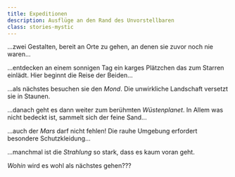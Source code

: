 ```yaml
---
title: Expeditionen
description: Ausflüge an den Rand des Unvorstellbaren
class: stories-mystic
---
```


...zwei Gestalten, bereit an Orte zu gehen, an denen sie zuvor noch nie waren...

...entdecken an einem sonnigen Tag ein karges Plätzchen das zum Starren einlädt. Hier beginnt die Reise der Beiden...

<fetchimage folder="hasi/" image="IMG_0886_b0hr6s"></fetchimage>

...als nächstes besuchen sie den *Mond*. Die unwirkliche Landschaft versetzt sie in Staunen.

<fetchimage folder="hasi/" image="Expeditionen_II_cvt00t"></fetchimage>

...danach geht es dann weiter zum berühmten *Wüsten&shy;planet*. In Allem was nicht bedeckt ist, sammelt sich der feine Sand...

<fetchimage folder="hasi/" image="Expeditionen_I_repdar"></fetchimage>

...auch der *Mars* darf nicht fehlen! Die rauhe Umgebung erfordert besondere Schutzkleidung...

<fetchimage folder="hasi/" image="Expeditionen_III_rabo2j"></fetchimage>

...manchmal ist die *Strahlung* so stark, dass es kaum voran geht.

<fetchimage folder="hasi/" image="Neutronenente__dw3fyh"></fetchimage>

*Wohin* wird es wohl als nächstes gehen???